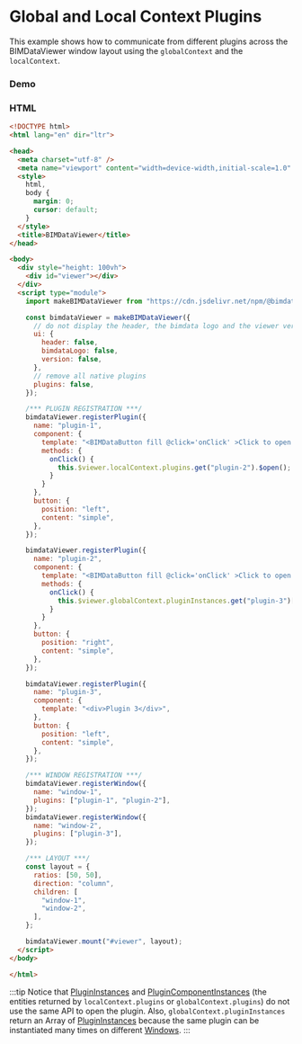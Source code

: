 # Global and Local Context Plugins

This example shows how to communicate from different plugins across the BIMDataViewer window layout using the `globalContext` and the `localContext`.

### Demo

<ClientOnly>
  <BIMDataViewer config="contextPlugins"/>
</ClientOnly>

### HTML

```html
<!DOCTYPE html>
<html lang="en" dir="ltr">

<head>
  <meta charset="utf-8" />
  <meta name="viewport" content="width=device-width,initial-scale=1.0" />
  <style>
    html,
    body {
      margin: 0;
      cursor: default;
    }
  </style>
  <title>BIMDataViewer</title>
</head>

<body>
  <div style="height: 100vh">
    <div id="viewer"></div>
  </div>
  <script type="module">
    import makeBIMDataViewer from "https://cdn.jsdelivr.net/npm/@bimdata/viewer@2.6.1";

    const bimdataViewer = makeBIMDataViewer({
      // do not display the header, the bimdata logo and the viewer version
      ui: {
        header: false,
        bimdataLogo: false,
        version: false,
      },
      // remove all native plugins
      plugins: false,
    });

    /*** PLUGIN REGISTRATION ***/
    bimdataViewer.registerPlugin({
      name: "plugin-1",
      component: {
        template: "<BIMDataButton fill @click='onClick' >Click to open the plugin 2</BIMDataButton>",
        methods: {
          onClick() {
            this.$viewer.localContext.plugins.get("plugin-2").$open();
          }
        }
      },
      button: {
        position: "left",
        content: "simple",
      },
    });

    bimdataViewer.registerPlugin({
      name: "plugin-2",
      component: {
        template: "<BIMDataButton fill @click='onClick' >Click to open the plugin 3</BIMDataButton>",
        methods: {
          onClick() {
            this.$viewer.globalContext.pluginInstances.get("plugin-3")[0].open();
          }
        }
      },
      button: {
        position: "right",
        content: "simple",
      },
    });

    bimdataViewer.registerPlugin({
      name: "plugin-3",
      component: {
        template: "<div>Plugin 3</div>",
      },
      button: {
        position: "left",
        content: "simple",
      },
    });

    /*** WINDOW REGISTRATION ***/
    bimdataViewer.registerWindow({
      name: "window-1",
      plugins: ["plugin-1", "plugin-2"],
    });
    bimdataViewer.registerWindow({
      name: "window-2",
      plugins: ["plugin-3"],
    });

    /*** LAYOUT ***/
    const layout = {
      ratios: [50, 50],
      direction: "column",
      children: [
        "window-1",
        "window-2",
      ],
    };

    bimdataViewer.mount("#viewer", layout);
  </script>
</body>

</html>
```

:::tip
Notice that [PluginInstances](../reference/plugin.html#plugin-instance) and [PluginComponentInstances](../reference/plugin.html#plugin-component-instance) (the entities returned by `localContext.plugins` or `globalContext.plugins`) do not use the same API to open the plugin. Also, `globalContext.pluginInstances` return an Array of [PluginInstances](../reference/plugin.html#plugin-instance) because the same plugin can be instantiated many times on different [Windows](../reference/window.html).
:::